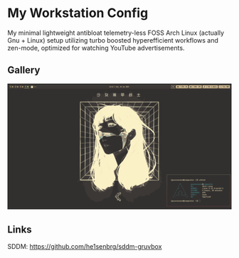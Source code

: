 # My Workstation Config

My minimal lightweight antibloat telemetry-less FOSS Arch Linux (actually Gnu + Linux) setup utilizing turbo boosted hyperefficient workflows and zen-mode, optimized for watching YouTube advertisements.

## Gallery
![desktop1](https://github.com/PunCensored/dots/blob/master/gallery/desktop1.png)


## Links

SDDM: https://github.com/he1senbrg/sddm-gruvbox

